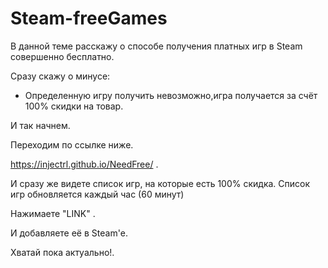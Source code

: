 # Steam-freeGames
В данной теме расскажу о способе получения платных игр в Steam совершенно бесплатно.

Сразу скажу о минусе:
- Определенную игру получить невозможно,игра получается за счёт 100% скидки на товар.

И так начнем. 

Переходим по ссылке ниже. 

https://injectrl.github.io/NeedFree/ .

И сразу же видете список игр, на которые есть 100% скидка.
Список игр обновляется каждый час (60 минут)

Нажимаете "LINK" .

И добавляете её в Steam'е.

Хватай пока актуально!.

